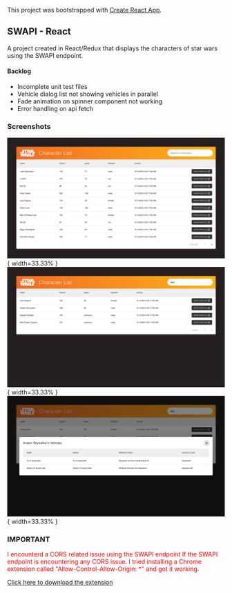 This project was bootstrapped with [Create React App](https://github.com/facebook/create-react-app).

## SWAPI - React

A project created in React/Redux that displays the characters of star wars using the SWAPI endpoint.

#### Backlog

* Incomplete unit test files
* Vehicle dialog list not showing vehicles in parallel
* Fade animation on spinner component not working
* Error handling on api fetch

### Screenshots

![alt home](/screenshots/home.png){ width=33.33% }
![alt search](/screenshots/search.png){ width=33.33% }
![alt vehicle](/screenshots/vehicle-list.png){ width=33.33% }

### IMPORTANT

<span style="color:red">I encounterd a CORS related issue using the SWAPI endpoint If the SWAPI endpoint is encountering any CORS issue. I tried installing a Chrome extension called "Allow-Control-Allow-Origin: *" and got it working.</span>

[Click here to download the extension](https://chrome.google.com/webstore/detail/allow-control-allow-origi/nlfbmbojpeacfghkpbjhddihlkkiljbi?hl=en)